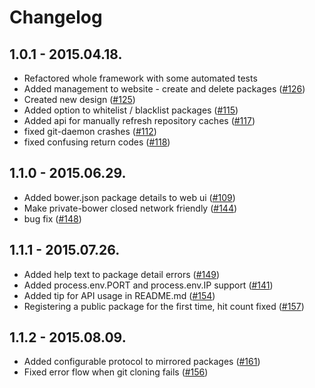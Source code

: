 # Changelog

## 1.0.1 - 2015.04.18.

- Refactored whole framework with some automated tests
- Added management to website - create and delete packages ([#126](https://github.com/Hacklone/private-bower/issues/126))
- Created new design ([#125](https://github.com/Hacklone/private-bower/issues/125))
- Added option to whitelist / blacklist packages ([#115](https://github.com/Hacklone/private-bower/issues/115))
- Added api for manually refresh repository caches ([#117](https://github.com/Hacklone/private-bower/issues/117))
- fixed git-daemon crashes ([#112](https://github.com/Hacklone/private-bower/issues/112))
- fixed confusing return codes ([#118](https://github.com/Hacklone/private-bower/issues/118))

## 1.1.0 - 2015.06.29.

- Added bower.json package details to web ui ([#109](https://github.com/Hacklone/private-bower/issues/109))
- Make private-bower closed network friendly ([#144](https://github.com/Hacklone/private-bower/issues/144))
- bug fix ([#148](https://github.com/Hacklone/private-bower/issues/148))

## 1.1.1 - 2015.07.26.

- Added help text to package detail errors ([#149](https://github.com/Hacklone/private-bower/issues/149))
- Added process.env.PORT and process.env.IP support ([#141](https://github.com/Hacklone/private-bower/issues/141))
- Added tip for API usage in README.md ([#154](https://github.com/Hacklone/private-bower/issues/154))
- Registering a public package for the first time, hit count fixed ([#157](https://github.com/Hacklone/private-bower/issues/157))

## 1.1.2 - 2015.08.09.

- Added configurable protocol to mirrored packages ([#161](https://github.com/Hacklone/private-bower/issues/161))
- Fixed error flow when git cloning fails ([#156](https://github.com/Hacklone/private-bower/issues/156))